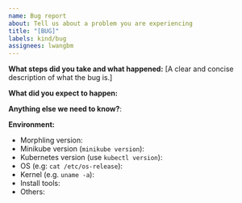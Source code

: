 ```yaml
---
name: Bug report
about: Tell us about a problem you are experiencing
title: "[BUG]"
labels: kind/bug
assignees: lwangbm
---
```



**What steps did you take and what happened:**
[A clear and concise description of what the bug is.]


**What did you expect to happen:**


**Anything else we need to know?**:

**Environment:**
- Morphling version:
- Minikube version (`minikube version`):
- Kubernetes version (use `kubectl version`):
- OS (e.g: `cat /etc/os-release`):
- Kernel (e.g. `uname -a`):
- Install tools:
- Others: